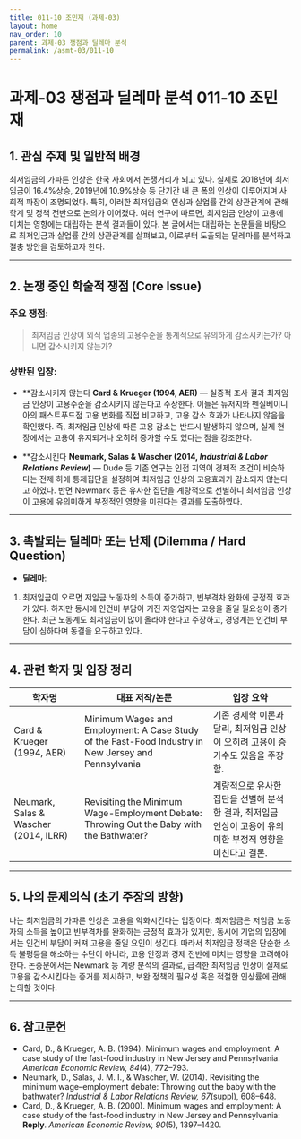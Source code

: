 ```yaml
---
title: 011-10 조민재 (과제-03)
layout: home
nav_order: 10
parent: 과제-03 쟁점과 딜레마 분석
permalink: /asmt-03/011-10
---
```


# 과제-03 쟁점과 딜레마 분석 011-10 조민재 

## 1. 관심 주제 및 일반적 배경

최저임금의 가파른 인상은 한국 사회에서 논쟁거리가 되고 있다. 실제로 2018년에 최저임금이 16.4%상승, 2019년에 10.9%상승 등 단기간 내 큰 폭의 인상이 이루어지며 사회적 파장이 조명되었다. 특히, 이러한 최저임금의 인상과 실업률 간의 상관관계에 관해 학계 및 정책 전반으로 논의가 이어졌다. 여러 연구에 따르면, 최저임금 인상이 고용에 미치는 영향에는 대립하는 분석 결과들이 있다. 본 글에서는 대립하는 논문들을 바탕으로 최저임금과 실업률 간의 상관관계를 살펴보고, 이로부터 도출되는 딜레마를 분석하고 절충 방안을 검토하고자 한다.

---

## 2. 논쟁 중인 학술적 쟁점 (Core Issue)

### 주요 쟁점:  

> 최저임금 인상이 외식 업종의 고용수준을 통계적으로  유의하게 감소시키는가? 아니면 감소시키지 않는가?

### 상반된 입장:

- **감소시키지 않는다
  **Card & Krueger (1994, AER)** — 실증적 조사 결과 최저임금 인상이 고용수준을 감소시키지 않는다고 주장한다. 이들은 뉴저지와 펜실베이니아의 패스트푸드점 고용 변화를 직접 비교하고, 고용 감소 효과가 나타나지 않음을 확인했다. 즉, 최저임금 인상에 따른 고용 감소는 반드시 발생하지 않으며, 실제 현장에서는 고용이 유지되거나 오히려 증가할 수도 있다는 점을 강조한다.

- **감소시킨다
  **Neumark, Salas & Wascher (2014, *Industrial & Labor Relations Review*)** — Dude 등 기존 연구는 인접 지역이 경제적 조건이 비슷하다는 전제 하에 통제집단을 설정하여 최저임금 인상의 고용효과가 감소되지 않는다고 하였다. 반면 Newmark 등은 유사한 집단을 계량적으로 선별하니 최저임금 인상이 고용에 유의미하게 부정적인 영향을 미친다는 결과를 도출하였다.

---

## 3. 촉발되는 딜레마 또는 난제 (Dilemma / Hard Question)

- **딜레마**: 

1. 최저임금이 오르면 저임금 노동자의 소득이 증가하고, 빈부격차 완화에 긍정적 효과가 있다. 하지만 동시에 인건비 부담이 커진 자영업자는 고용을 줄일 필요성이 증가한다. 최근 노동계도 최저임금이 많이 올라야 한다고 주장하고, 경영계는 인건비 부담이 심하다며 동결을 요구하고 있다.

---

## 4. 관련 학자 및 입장 정리

| 학자명                                   | 대표 저작/논문                                                                                            | 입장 요약                                                        |
| ------------------------------------- | --------------------------------------------------------------------------------------------------- | ------------------------------------------------------------ |
| Card & Krueger (1994, AER)            | Minimum Wages and Employment: A Case Study of the Fast-Food Industry in New Jersey and Pennsylvania | 기존 경제학 이론과 달리, 최저임금 인상이 오히려 고용이 증가수도 있음을 주장함.                |
| Neumark, Salas & Wascher (2014, ILRR) | Revisiting the Minimum Wage-Employment Debate: Throwing Out the Baby with the Bathwater?            | 계량적으로 유사한 집단을 선별해 분석한 결과, 최저임금 인상이 고용에 유의미한 부정적 영향을 미친다고 결론. |

---

## 5. 나의 문제의식 (초기 주장의 방향)

나는 최저임금의 가파른 인상은 고용을 악화시킨다는 입장이다. 최저임금은 저임금 노동자의 소득을 높이고 빈부격차를 완화하는 긍정적 효과가 있지만, 동시에 기업의 입장에서는 인건비 부담이 커져 고용을 줄일 요인이 생긴다. 따라서 최저임금 정책은 단순한 소득 불평등을 해소하는 수단이 아니라, 고용 안정과 경제 전반에 미치는 영향을 고려해야 한다. 논증문에서는 Newmark 등 계량 분석의 결과로, 급격한 최저임금 인상이 실제로 고용을 감소시킨다는 증거를 제시하고, 보완 정책의 필요성 혹은 적절한 인상률에 관해 논의할 것이다.

---

## 6. 참고문헌

- Card, D., & Krueger, A. B. (1994). Minimum wages and employment: A case study of the fast-food industry in New Jersey and Pennsylvania. *American Economic Review, 84*(4), 772–793.
- Neumark, D., Salas, J. M. I., & Wascher, W. (2014). Revisiting the minimum wage–employment debate: Throwing out the baby with the bathwater? *Industrial & Labor Relations Review, 67*(suppl), 608–648.
- Card, D., & Krueger, A. B. (2000). Minimum wages and employment: A case study of the fast-food industry in New Jersey and Pennsylvania: **Reply**. *American Economic Review, 90*(5), 1397–1420.